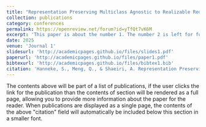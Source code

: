 ```yaml
---
title: "Representation Preserving Multiclass Agnostic to Realizable Reduction"
collection: publications
category: conferences
permalink: https://openreview.net/forum?id=yTfQt7vK6M
excerpt: 'This paper is about the number 1. The number 2 is left for future work.'
date: 2025
venue: 'Journal 1'
slidesurl: 'http://academicpages.github.io/files/slides1.pdf'
paperurl: 'http://academicpages.github.io/files/paper1.pdf'
bibtexurl: 'http://academicpages.github.io/files/bibtex1.bib'
citation: 'Hanneke, S., Meng, Q., & Shaeiri, A. Representation Preserving Multiclass Agnostic to Realizable Reduction. In Forty-second International Conference on Machine Learning.'
---
```

The contents above will be part of a list of publications, if the user clicks the link for the publication than the contents of section will be rendered as a full page, allowing you to provide more information about the paper for the reader. When publications are displayed as a single page, the contents of the above "citation" field will automatically be included below this section in a smaller font.
